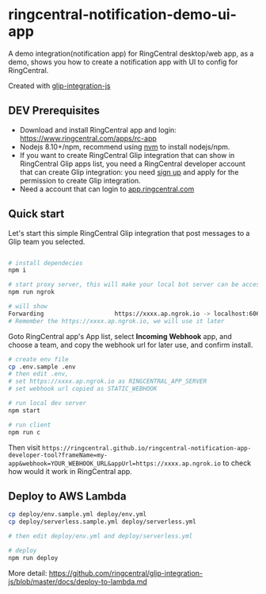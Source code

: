 
# ringcentral-notification-demo-ui-app

A demo integration(notification app) for RingCentral desktop/web app, as a demo, shows you how to create a notification app with UI to config for RingCentral.

Created with [glip-integration-js](https://github.com/ringcentral/glip-integration-js)

## DEV Prerequisites

- Download and install RingCentral app and login: https://www.ringcentral.com/apps/rc-app
- Nodejs 8.10+/npm, recommend using [nvm](https://github.com/creationix/nvm) to install nodejs/npm.
- If you want to create RingCentral Glip integration that can show in RingCentral Glip apps list, you need a RingCentral developer account that can create Glip integration: you need [sign up](https://developers.ringcentral.com/) and apply for the permission to create Glip integration.
- Need a account that can login to [app.ringcentral.com](https://app.ringcentral.com)

## Quick start

Let's start this simple RingCentral Glip integration that post messages to a Glip team you selected.

```bash

# install dependecies
npm i

# start proxy server, this will make your local bot server can be accessed by RingCentral service
npm run ngrok

# will show
Forwarding                    https://xxxx.ap.ngrok.io -> localhost:6066
# Remember the https://xxxx.ap.ngrok.io, we will use it later
```

Goto RingCentral app's App list, select **Incoming Webhook** app, and choose a team, and copy the webhook url for later use, and confirm install.

```bash
# create env file
cp .env.sample .env
# then edit .env,
# set https://xxxx.ap.ngrok.io as RINGCENTRAL_APP_SERVER
# set webhook url copied as STATIC_WEBHOOK

# run local dev server
npm start

# run client
npm run c

```

Then visit `https://ringcentral.github.io/ringcentral-notification-app-developer-tool?frameName=my-app&webhook=YOUR_WEBHOOK_URL&appUrl=https://xxxx.ap.ngrok.io` to check how would it work in RingCentral app.

## Deploy to AWS Lambda

```bash
cp deploy/env.sample.yml deploy/env.yml
cp deploy/serverless.sample.yml deploy/serverless.yml

# then edit deploy/env.yml and deploy/serverless.yml

# deploy
npm run deploy
```

More detail: https://github.com/ringcentral/glip-integration-js/blob/master/docs/deploy-to-lambda.md
